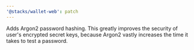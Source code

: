 ```yaml
---
'@stacks/wallet-web': patch
---
```


Adds Argon2 password hashing. This greatly improves the security of user's encrypted secret keys, because Argon2 vastly increases the time it takes to test a password.
